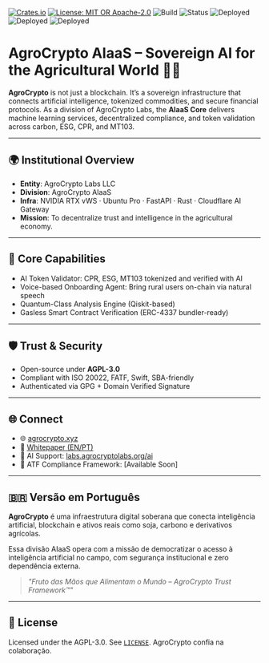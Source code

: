 [![Crates.io](https://img.shields.io/crates/v/agrocrypto-core.svg)](https://crates.io/crates/agrocrypto-core)
[![License: MIT OR Apache-2.0](https://img.shields.io/crates/l/agrocrypto-core)](https://opensource.org/licenses)
![Build](https://img.shields.io/badge/build-passing-brightgreen)
![Status](https://img.shields.io/badge/project-Verified%20Blockchain%20Infra-orange)
![Deployed](https://img.shields.io/badge/deployed-AWS-blue)
![Deployed](https://img.shields.io/badge/deployed-Cloudflare-orange)
![Deployed](https://img.shields.io/badge/deployed-OpenAI-black)


# AgroCrypto AIaaS – Sovereign AI for the Agricultural World 🌾🤖

**AgroCrypto** is not just a blockchain. It’s a sovereign infrastructure that connects artificial intelligence, tokenized commodities, and secure financial protocols. As a division of AgroCrypto Labs, the **AIaaS Core** delivers machine learning services, decentralized compliance, and token validation across carbon, ESG, CPR, and MT103.

---

## 🌍 Institutional Overview

- **Entity**: AgroCrypto Labs LLC
- **Division**: AgroCrypto AIaaS
- **Infra**: NVIDIA RTX vWS · Ubuntu Pro · FastAPI · Rust · Cloudflare AI Gateway
- **Mission**: To decentralize trust and intelligence in the agricultural economy.

---

## 🚀 Core Capabilities

- AI Token Validator: CPR, ESG, MT103 tokenized and verified with AI
- Voice-based Onboarding Agent: Bring rural users on-chain via natural speech
- Quantum-Class Analysis Engine (Qiskit-based)
- Gasless Smart Contract Verification (ERC-4337 bundler-ready)

---

## 🛡️ Trust & Security

- Open-source under **AGPL-3.0**
- Compliant with ISO 20022, FATF, Swift, SBA-friendly
- Authenticated via GPG + Domain Verified Signature

---

## 🌐 Connect

- 🌐 [agrocrypto.xyz](https://agrocrypto.xyz)
- 📄 [Whitepaper (EN/PT)](https://agrocrypto.xyz/whitepaper.pdf)
- 💬 AI Support: [labs.agrocryptolabs.org/ai](https://labs.agrocryptolabs.org/ai)
- 🔗 ATF Compliance Framework: [Available Soon]

---

## 🇧🇷 Versão em Português

**AgroCrypto** é uma infraestrutura digital soberana que conecta inteligência artificial, blockchain e ativos reais como soja, carbono e derivativos agrícolas.

Essa divisão AIaaS opera com a missão de democratizar o acesso à inteligência artificial no campo, com segurança institucional e zero dependência externa.

> *"Fruto das Mãos que Alimentam o Mundo – AgroCrypto Trust Framework™"*

---

## 📜 License

Licensed under the AGPL-3.0. See [`LICENSE`](./LICENSE).
AgroCrypto confia na colaboração.
